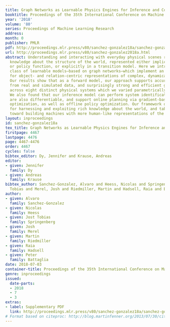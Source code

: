 ```yaml
---
title: Graph Networks as Learnable Physics Engines for Inference and Control
booktitle: Proceedings of the 35th International Conference on Machine Learning
year: '2018'
volume: '80'
series: Proceedings of Machine Learning Research
address: 
month: 0
publisher: PMLR
pdf: http://proceedings.mlr.press/v80/sanchez-gonzalez18a/sanchez-gonzalez18a.pdf
url: http://proceedings.mlr.press/v80/sanchez-gonzalez2018a.html
abstract: Understanding and interacting with everyday physical scenes requires rich
  knowledge about the structure of the world, represented either implicitly in a value
  or policy function, or explicitly in a transition model. Here we introduce a new
  class of learnable models–based on graph networks–which implement an inductive bias
  for object- and relation-centric representations of complex, dynamical systems.
  Our results show that as a forward model, our approach supports accurate predictions
  from real and simulated data, and surprisingly strong and efficient generalization,
  across eight distinct physical systems which we varied parametrically and structurally.
  We also found that our inference model can perform system identification. Our models
  are also differentiable, and support online planning via gradient-based trajectory
  optimization, as well as offline policy optimization. Our framework offers new opportunities
  for harnessing and exploiting rich knowledge about the world, and takes a key step
  toward building machines with more human-like representations of the world.
layout: inproceedings
id: sanchez-gonzalez18a
tex_title: Graph Networks as Learnable Physics Engines for Inference and Control
firstpage: 4467
lastpage: 4476
page: 4467-4476
order: 4467
cycles: false
bibtex_editor: Dy, Jennifer and Krause, Andreas
editor:
- given: Jennifer
  family: Dy
- given: Andreas
  family: Krause
bibtex_author: Sanchez-Gonzalez, Alvaro and Heess, Nicolas and Springenberg, Jost
  Tobias and Merel, Josh and Riedmiller, Martin and Hadsell, Raia and Battaglia, Peter
author:
- given: Alvaro
  family: Sanchez-Gonzalez
- given: Nicolas
  family: Heess
- given: Jost Tobias
  family: Springenberg
- given: Josh
  family: Merel
- given: Martin
  family: Riedmiller
- given: Raia
  family: Hadsell
- given: Peter
  family: Battaglia
date: 2018-07-03
container-title: Proceedings of the 35th International Conference on Machine Learning
genre: inproceedings
issued:
  date-parts:
  - 2018
  - 7
  - 3
extras:
- label: Supplementary PDF
  link: http://proceedings.mlr.press/v80/sanchez-gonzalez18a/sanchez-gonzalez18a-supp.pdf
# Format based on citeproc: http://blog.martinfenner.org/2013/07/30/citeproc-yaml-for-bibliographies/
---
```

